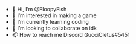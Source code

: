 - 👋 Hi, I’m @FloopyFish
- 👀 I’m interested in making a game
- 🌱 I’m currently learning coding
- 💞️ I’m looking to collaborate on idk
- 📫 How to reach me Discord GucciCletus#5451

<!---
FloopyFish/FloopyFish is a ✨ special ✨ repository because its `README.md` (this file) appears on your GitHub profile.
You can click the Preview link to take a look at your changes.
--->
